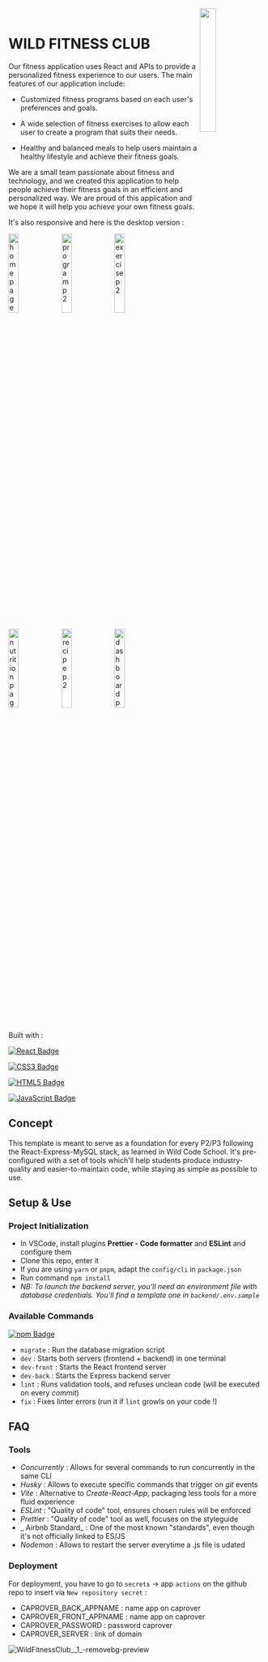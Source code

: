 <img src="https://github.com/Omcci/WCS-Projet2/assets/119880787/6c047dbe-62a8-4f91-a7d0-9f56ac2aa474" width=25% align="right">


<span style="display: inline-block; font-size: 50px;"><h1>WILD FITNESS CLUB</h1></span>





Our fitness application uses React and APIs to provide a personalized fitness experience to our users.
The main features of our application include:



- Customized fitness programs based on each user's preferences and goals.

- A wide selection of fitness exercises to allow each user to create a program that suits their needs.

- Healthy and balanced meals to help users maintain a healthy lifestyle and achieve their fitness goals.


We are a small team passionate about fitness and technology, and we created this application to help people achieve 
their fitness goals in an efficient and personalized way. 
We are proud of this application and we hope it will help you achieve your own fitness goals.

It's also responsive and here is the desktop version : 

<img width=20% alt="homepagep2" src="https://github.com/Omcci/WCS-Projet2/assets/119880787/e2b3552e-0b02-40f9-8831-55f6705f3a7f">
<img width=20% alt="programp2" src="https://github.com/Omcci/WCS-Projet2/assets/119880787/72cf716e-ea0c-4b70-bd53-6d0bb2eb9404">
<img width=20% alt="exercisep2" src="https://github.com/Omcci/WCS-Projet2/assets/119880787/a93def61-def9-406a-9477-b53837673d0b">
<img width=20% alt="nutritionpagep2" src="https://github.com/Omcci/WCS-Projet2/assets/119880787/12d53f1a-51a6-4fc0-a3d5-da3508266ea0">
<img width=20% alt="recipep2" src="https://github.com/Omcci/WCS-Projet2/assets/119880787/53e1d2e2-e50a-4dd6-a399-6a99d59c3062">
<img width=20% alt="dashboardp2" src="https://github.com/Omcci/WCS-Projet2/assets/119880787/dfbe4512-38fb-40d9-a069-ce674451c816">

  
    
    
Built with :  
  
[![React Badge](https://img.shields.io/badge/React-20232A?style=for-the-badge&logo=react&logoColor=61DAFB)](https://reactjs.org/) 

[![CSS3 Badge](https://img.shields.io/badge/CSS3-1572B6?style=for-the-badge&logo=css3&logoColor=white)](https://developer.mozilla.org/en-US/docs/Web/CSS) 

  [![HTML5 Badge](https://img.shields.io/badge/HTML5-E34F26?style=for-the-badge&logo=html5&logoColor=white)](https://developer.mozilla.org/en-US/docs/Web/Guide/HTML/HTML5) 
  
  [![JavaScript Badge](https://img.shields.io/badge/JavaScript-F7DF1E?style=for-the-badge&logo=JavaScript&logoColor=white)](https://developer.mozilla.org/en-US/docs/Web/JavaScript) 
  

## Concept

This template is meant to serve as a foundation for every P2/P3 following the React-Express-MySQL stack, as learned in Wild Code School.
It's pre-configured with a set of tools which'll help students produce industry-quality and easier-to-maintain code, while staying as simple as possible to use.

## Setup & Use

### Project Initialization

- In VSCode, install plugins **Prettier - Code formatter** and **ESLint** and configure them
- Clone this repo, enter it
- If you are using `yarn` or `pnpm`, adapt the `config/cli` in `package.json`
- Run command `npm install`
- _NB: To launch the backend server, you'll need an environment file with database credentials. You'll find a template one in `backend/.env.sample`_

### Available Commands

[![npm Badge](https://img.shields.io/badge/npm-CB3837?style=for-the-badge&logo=npm&logoColor=white)](https://www.npmjs.com/)
- `migrate` : Run the database migration script
- `dev` : Starts both servers (frontend + backend) in one terminal
- `dev-front` : Starts the React frontend server
- `dev-back` : Starts the Express backend server
- `lint` : Runs validation tools, and refuses unclean code (will be executed on every _commit_) 
- `fix` : Fixes linter errors (run it if `lint` growls on your code !)

## FAQ

### Tools

- _Concurrently_ : Allows for several commands to run concurrently in the same CLI
- _Husky_ : Allows to execute specific commands that trigger on _git_ events
- _Vite_ : Alternative to _Create-React-App_, packaging less tools for a more fluid experience
- _ESLint_ : "Quality of code" tool, ensures chosen rules will be enforced 
- _Prettier_ : "Quality of code" tool as well, focuses on the styleguide 
- _ Airbnb Standard_ : One of the most known "standards", even though it's not officially linked to ES/JS
- _Nodemon_ : Allows to restart the server everytime a .js file is udated

### Deployment

For deployment, you have to go to `secrets` → app `actions` on the github repo to insert via `New repository secret` :

- CAPROVER_BACK_APPNAME : name app on caprover
- CAPROVER_FRONT_APPNAME : name app on caprover
- CAPROVER_PASSWORD : password caprover
- CAPROVER_SERVER : link of domain

![WildFitnessClub__1_-removebg-preview](https://user-images.githubusercontent.com/119880787/235344411-fbed59c8-6de0-4ce9-b7df-8ad18fce18b8.png)
